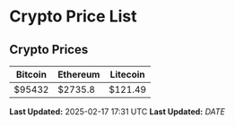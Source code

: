 # Crypto Price List

## Crypto Prices
| Bitcoin | Ethereum | Litecoin |
| ------- | -------- | -------- |
| $95432 | $2735.8 | $121.49 |
**Last Updated:** 2025-02-17 17:31 UTC
**Last Updated:** $DATE$
